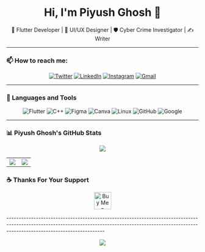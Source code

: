 <h1 align="center">Hi, I'm Piyush Ghosh 👋</h1>
<p align="center">🚀 Flutter Developer | 🎨 UI/UX Designer | 🛡️ Cyber Crime Investigator | ✍️ Writer</p>

---

### 📫 How to reach me:

<p align="center">
   <a href="https://www.x.com/in/piyushkghosh"><img src="https://img.icons8.com/color/48/twitter.png" alt="Twitter"/></a>
  <a href="https://www.linkedin.com/in/piyushkghosh"><img src="https://img.icons8.com/color/48/linkedin.png" alt="LinkedIn"/></a>
  <a href="https://www.instagram.com/in/piyushkghosh"><img src="https://img.icons8.com/color/48/instagram-new.png" alt="Instagram"/></a>
  <a href="mailto:berojgarpiyush@gmail.com"><img src="https://img.icons8.com/color/48/gmail--v1.png" alt="Gmail"/></a>
</p>

---

### 🧰 Languages and Tools

<p align="center">
  <img src="https://img.icons8.com/color/48/flutter.png" alt="Flutter"/>
  <img src="https://img.icons8.com/color/48/c-plus-plus-logo.png" alt="C++"/>
  <img src="https://img.icons8.com/color/48/figma--v1.png" alt="Figma"/>
  <img src="https://img.icons8.com/color/48/canva.png" alt="Canva"/>
  <img src="https://img.icons8.com/color/48/linux--v1.png" alt="Linux"/>
  <img src="https://img.icons8.com/ios-glyphs/48/github.png" alt="GitHub"/>
  <img src="https://img.icons8.com/fluency/48/google-logo.png" alt="Google"/>
</p>

---

### 📊 Piyush Ghosh's GitHub Stats

<p align="center">
  <img src="https://github-profile-trophy.vercel.app/?username=piyushkghosh&theme=monokai&no-bg=true&row=1&column=6" />
</p>

<table align="center">
  <tr>
    <td align="center">
      <img src="https://github-profile-summary-cards.vercel.app/api/cards/stats?username=piyushkghosh&theme=github_dark" />
    </td>
    <td align="center">
      <img src="https://github-profile-summary-cards.vercel.app/api/cards/repos-per-language?username=piyushkghosh&theme=github_dark" />
    </td>
  </tr>
</table>

### ☕ Thanks For Your Support

<p align="center">
  <a href="https://ko-fi.com/piyushkghosh" target="_blank">
    <img src="https://storage.ko-fi.com/cdn/kofi3.png?v=3" height="45" alt="Buy Me a Coffee at ko-fi.com" />
  </a>
</p>
----------------------------------------------------------------------------------------------------------------------------------------------------------------------------------------------------

<p align="center">
  <img src="https://img.shields.io/badge/Made%20with❤️by-Piyush%20Ghosh-blueviolet?style=for-the-badge" />
</p>
